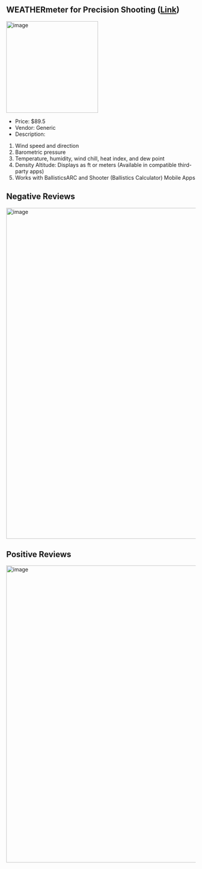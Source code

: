 ## WEATHERmeter for Precision Shooting ([Link](https://www.amazon.com/Weatherflow-Wireless-Bluetooth-Windmeter-Anemometer/dp/B0BQZ8GVXL?source=ps-sl-shoppingads-lpcontext&ref_=fplfs&psc=1&smid=AH6OQHCYAWTMW))
<img width="244" alt="image" src="https://github.com/WhoWaWay/WhoWaWay.github.io/assets/157083035/eba1e85a-cbfa-4494-aa7d-1021a78db201">

* Price: $89.5
* Vendor: Generic
* Description:
1. Wind speed and direction
1. Barometric pressure
1. Temperature, humidity, wind chill, heat index, and dew point
1. Density Altitude: Displays as ft or meters (Available in compatible third-party apps)
1. Works with BallisticsARC and Shooter (Ballistics Calculator) Mobile Apps

## Negative Reviews
<img width="881" alt="image" src="https://github.com/WhoWaWay/WhoWaWay.github.io/assets/157083035/6eaa739a-c556-4c51-a964-0017556662ed">

## Positive Reviews
<img width="791" alt="image" src="https://github.com/WhoWaWay/WhoWaWay.github.io/assets/157083035/63471518-58c0-4027-bdc3-04f16424add5">
